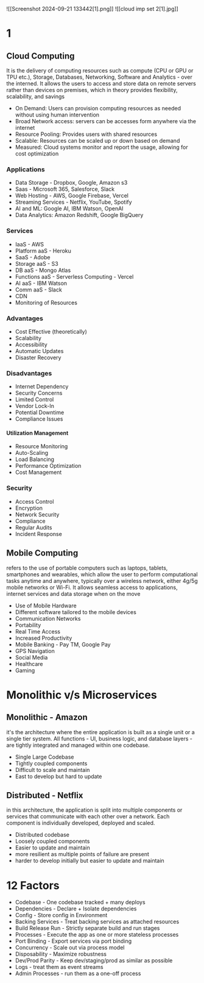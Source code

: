 ![[Screenshot 2024-09-21 133442[1].png]]
![[cloud  imp set 2[1].jpg]]

# 1
## Cloud Computing
It is the delivery of computing resources such as compute (CPU or GPU or TPU etc.), Storage, Databases, Networking, Software and Analytics - over the interned. It allows the users to access and store data on remote servers rather than devices on premises, which in theory provides flexibility, scalability, and savings

- On Demand: Users can provision computing resources as needed without using human intervention
- Broad Network access: servers can be accesses form anywhere via the internet
- Resource Pooling: Provides users with shared resources
- Scalable: Resources can be scaled up or down based on demand
- Measured: Cloud systems monitor and report the usage, allowing for cost optimization

### Applications
- Data Storage - Dropbox, Google, Amazon s3
- Saas - Microsoft 365, Salesforce, Slack
- Web Hosting - AWS, Google Firebase, Vercel
- Streaming Services - Netflix, YouTube, Spotify
- AI and ML: Google AI, IBM Watson, OpenAI
- Data Analytics: Amazon Redshift, Google BigQuery

### Services
- IaaS - AWS
- Platform aaS - Heroku
- SaaS - Adobe
- Storage aaS - S3
- DB aaS - Mongo Atlas
- Functions aaS - Serverless Computing - Vercel
- AI aaS - IBM Watson
- Comm aaS - Slack
- CDN
- Monitoring of Resources

### Advantages
- Cost Effective (theoretically)
- Scalability
- Accessibility
- Automatic Updates
- Disaster Recovery
### Disadvantages
- Internet Dependency
- Security Concerns
- Limited Control
- Vendor Lock-In
- Potential Downtime
- Compliance Issues

#### Utilization Management
- Resource Monitoring
- Auto-Scaling
- Load Balancing
- Performance Optimization
- Cost Management

### Security
- Access Control
- Encryption
- Network Security
- Compliance
- Regular Audits
- Incident Response

## Mobile Computing
refers to the use of portable computers such as laptops, tablets, smartphones and wearables, which allow the user to perform computational tasks anytime and anywhere, typically over a wireless network, either 4g/5g mobile networks or Wi-Fi. It allows seamless access to applications, internet services and data storage when on the move
- Use of Mobile Hardware
- Different software tailored to the mobile devices
- Communication Networks
- Portability
- Real Time Access
- Increased Productivity
- Mobile Banking - Pay TM, Google Pay
- GPS Navigation
- Social Media
- Healthcare
- Gaming

# Monolithic v/s Microservices

## Monolithic - Amazon
it's the architecture where the entire application is built as a single unit or a single tier system. All functions - UI, business logic, and database layers - are tightly integrated and managed within one codebase.
- Single Large Codebase
- Tightly coupled components
- Difficult to scale and maintain
- East to develop but hard to update

## Distributed - Netflix
in this architecture, the application is split into multiple components or services that communicate with each other over a network. Each component is individually developed, deployed and scaled.
- Distributed codebase
- Loosely coupled components
- Easier to update and maintain
- more resilient as multiple points of failure are present
- harder to develop initially but easier to update and maintain


# 12 Factors
- Codebase - One codebase tracked + many deploys
- Dependencies - Declare + Isolate dependencies
- Config - Store config in Environment
- Backing Services - Treat backing services as attached resources
- Build  Release  Run - Strictly separate build and run stages
- Processes - Execute the app as one or more stateless processes
- Port Binding - Export services via port binding
- Concurrency - Scale out via process model
- Disposability - Maximize robustness
- Dev/Prod Parity - Keep dev/staging/prod as similar as possible
- Logs - treat them as event streams
- Admin Processes - run them as a one-off process